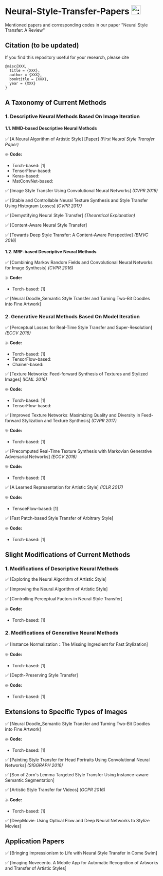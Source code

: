 # Neural-Style-Transfer-Papers <img class="emoji" alt=":art:" height="30" width="30" src="https://assets-cdn.github.com/images/icons/emoji/unicode/1f3a8.png">
Mentioned papers and corresponding codes in our paper "Neural Style Transfer: A Review"

## Citation (to be updated)
If you find this repository useful for your research, please cite

```
@misc{XXX,
  title = {XXX},
  author = {XXX},
  booktitle = {XXX},
  year = {XXX}
}
```

## A Taxonomy of Current Methods

### 1. Descriptive Neural Methods Based On Image Iteration

####  1.1. MMD-based Descriptive Neural Methods

:white_check_mark: [A Neural Algorithm of Artistic Style] [[Paper]](https://arxiv.org/abs/1406.2661) *(First Neural Style Transfer Paper)*

:sparkle: **Code:**

*   Torch-based: [1]
*   TensorFlow-based: 
*   Keras-based: 
*   MatConvNet-based: 

:white_check_mark: [Image Style Transfer Using Convolutional Neural Networks] *(CVPR 2016)*

:white_check_mark: [Stable and Controllable Neural Texture Synthesis and Style Transfer Using Histogram Losses] *(CVPR 2017)*

:white_check_mark: [Demystifying Neural Style Transfer] *(Theoretical Explanation)*

:white_check_mark: [Content-Aware Neural Style Transfer]

:white_check_mark: [Towards Deep Style Transfer: A Content-Aware Perspective] *(BMVC 2016)*

####  1.2. MRF-based Descriptive Neural Methods

:white_check_mark: [Combining Markov Random Fields and Convolutional Neural Networks for Image Synthesis] *(CVPR 2016)*

:sparkle: **Code:**

*   Torch-based: [1]

:white_check_mark: [Neural Doodle_Semantic Style Transfer and Turning Two-Bit Doodles into Fine Artwork]

###  2. Generative Neural Methods Based On Model Iteration

:white_check_mark: [Perceptual Losses for Real-Time Style Transfer and Super-Resolution] *(ECCV 2016)*

:sparkle: **Code:**

*   Torch-based: [1]
*   TensorFlow-based: 
*   Chainer-based: 

:white_check_mark: [Texture Networks: Feed-forward Synthesis of Textures and Stylized Images] *(ICML 2016)*

:sparkle: **Code:**

*   Torch-based: [1]
*   TensorFlow-based: 

:white_check_mark: [Improved Texture Networks: Maximizing Quality and Diversity in Feed-forward Stylization and Texture Synthesis] *(CVPR 2017)*

:sparkle: **Code:**

*   Torch-based: [1]

:white_check_mark: [Precomputed Real-Time Texture Synthesis with Markovian Generative Adversarial Networks] *(ECCV 2016)*

:sparkle: **Code:**

*   Torch-based: [1]

:white_check_mark: [A Learned Representation for Artistic Style] *(ICLR 2017)*

:sparkle: **Code:**

*   TensoeFlow-based: [1]

:white_check_mark: [Fast Patch-based Style Transfer of Arbitrary Style]

:sparkle: **Code:**

*   Torch-based: [1]

## Slight Modifications of Current Methods

###  1. Modifications of Descriptive Neural Methods

:white_check_mark: [Exploring the Neural Algorithm of Artistic Style]

:white_check_mark: [Improving the Neural Algorithm of Artistic Style]

:white_check_mark: [Controlling Perceptual Factors in Neural Style Transfer]

:sparkle: **Code:**

*   Torch-based: [1]

###  2. Modifications of Generative Neural Methods

:white_check_mark: [Instance Normalization：The Missing Ingredient for Fast Stylization]

:sparkle: **Code:**

*   Torch-based: [1]

:white_check_mark: [Depth-Preserving Style Transfer]

:sparkle: **Code:**

*   Torch-based: [1]

## Extensions to Specific Types of Images

:white_check_mark: [Neural Doodle_Semantic Style Transfer and Turning Two-Bit Doodles into Fine Artwork]

:sparkle: **Code:**

*   Torch-based: [1]

:white_check_mark: [Painting Style Transfer for Head Portraits Using Convolutional Neural Networks] *(SIGGRAPH 2016)*

:white_check_mark: [Son of Zorn's Lemma Targeted Style Transfer Using Instance-aware Semantic Segmentation]

:white_check_mark: [Artistic Style Transfer for Videos] *(GCPR 2016)*

:sparkle: **Code:**

*   Torch-based: [1]

:white_check_mark: [DeepMovie: Using Optical Flow and Deep Neural Networks to Stylize Movies]

## Application Papers

:white_check_mark: [Bringing Impressionism to Life with Neural Style Transfer in Come Swim]

:white_check_mark: [Imaging Novecento. A Mobile App for Automatic Recognition of Artworks and Transfer of Artistic Styles]




